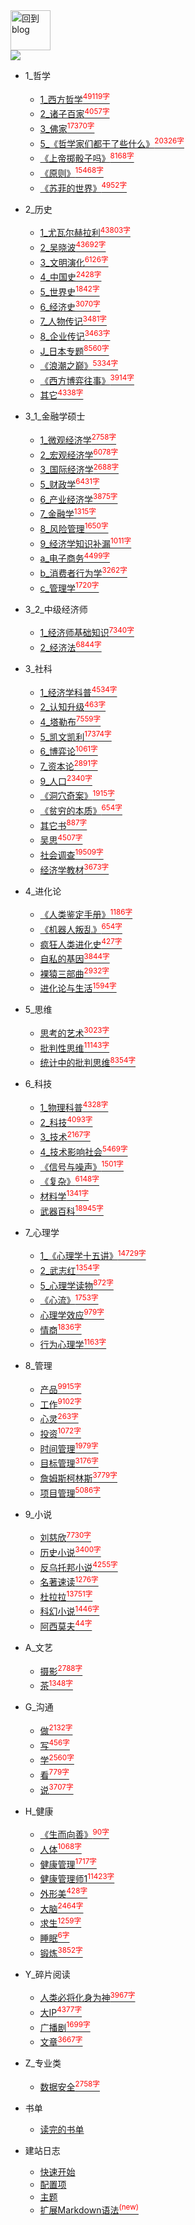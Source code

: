 
<a href="http://www.guofei.site" target='blog'>
<img src="https://www.guofei.site/public/about/me.png"  alt="回到blog" height="64" width="64">
</a>
<br>
<a href="https://github.com/guofei9987/" target='GitHub'>
  <img src="https://img.shields.io/github/followers/guofei9987?label=%20&logoColor=%231abc9c&style=social"  class="img-ronuded avatar" style="border-width:0px; border-color:#000">
</a>

* 1_哲学
    * [1_西方哲学<sup style = "color:red">49119字<sup>](docs/1_哲学/1_西方哲学.md)
    * [2_诸子百家<sup style = "color:red">4057字<sup>](docs/1_哲学/2_诸子百家.md)
    * [3_佛家<sup style = "color:red">17370字<sup>](docs/1_哲学/3_佛家.md)
    * [5_《哲学家们都干了些什么》<sup style = "color:red">20326字<sup>](docs/1_哲学/5_《哲学家们都干了些什么》.md)
    * [《上帝掷骰子吗》<sup style = "color:red">8168字<sup>](docs/1_哲学/《上帝掷骰子吗》.md)
    * [《原则》<sup style = "color:red">15468字<sup>](docs/1_哲学/《原则》.md)
    * [《苏菲的世界》<sup style = "color:red">4952字<sup>](docs/1_哲学/《苏菲的世界》.md)
* 2_历史
    * [1_尤瓦尔赫拉利<sup style = "color:red">43803字<sup>](docs/2_历史/1_尤瓦尔赫拉利.md)
    * [2_吴晓波<sup style = "color:red">43692字<sup>](docs/2_历史/2_吴晓波.md)
    * [3_文明演化<sup style = "color:red">6126字<sup>](docs/2_历史/3_文明演化.md)
    * [4_中国史<sup style = "color:red">2428字<sup>](docs/2_历史/4_中国史.md)
    * [5_世界史<sup style = "color:red">1842字<sup>](docs/2_历史/5_世界史.md)
    * [6_经济史<sup style = "color:red">3070字<sup>](docs/2_历史/6_经济史.md)
    * [7_人物传记<sup style = "color:red">3481字<sup>](docs/2_历史/7_人物传记.md)
    * [8_企业传记<sup style = "color:red">3463字<sup>](docs/2_历史/8_企业传记.md)
    * [J_日本专题<sup style = "color:red">8560字<sup>](docs/2_历史/J_日本专题.md)
    * [《浪潮之巅》<sup style = "color:red">5334字<sup>](docs/2_历史/《浪潮之巅》.md)
    * [《西方博弈往事》<sup style = "color:red">3914字<sup>](docs/2_历史/《西方博弈往事》.md)
    * [其它<sup style = "color:red">4338字<sup>](docs/2_历史/其它.md)
* 3_1_金融学硕士
    * [1_微观经济学<sup style = "color:red">2758字<sup>](docs/3_1_金融学硕士/1_微观经济学.md)
    * [2_宏观经济学<sup style = "color:red">6078字<sup>](docs/3_1_金融学硕士/2_宏观经济学.md)
    * [3_国际经济学<sup style = "color:red">2688字<sup>](docs/3_1_金融学硕士/3_国际经济学.md)
    * [5_财政学<sup style = "color:red">6431字<sup>](docs/3_1_金融学硕士/5_财政学.md)
    * [6_产业经济学<sup style = "color:red">3875字<sup>](docs/3_1_金融学硕士/6_产业经济学.md)
    * [7_金融学<sup style = "color:red">1315字<sup>](docs/3_1_金融学硕士/7_金融学.md)
    * [8_风险管理<sup style = "color:red">1650字<sup>](docs/3_1_金融学硕士/8_风险管理.md)
    * [9_经济学知识补漏<sup style = "color:red">1011字<sup>](docs/3_1_金融学硕士/9_经济学知识补漏.md)
    * [a_电子商务<sup style = "color:red">4499字<sup>](docs/3_1_金融学硕士/a_电子商务.md)
    * [b_消费者行为学<sup style = "color:red">3262字<sup>](docs/3_1_金融学硕士/b_消费者行为学.md)
    * [c_管理学<sup style = "color:red">1720字<sup>](docs/3_1_金融学硕士/c_管理学.md)
* 3_2_中级经济师
    * [1_经济师基础知识<sup style = "color:red">7340字<sup>](docs/3_2_中级经济师/1_经济师基础知识.md)
    * [2_经济法<sup style = "color:red">6844字<sup>](docs/3_2_中级经济师/2_经济法.md)
* 3_社科
    * [1_经济学科普<sup style = "color:red">4534字<sup>](docs/3_社科/1_经济学科普.md)
    * [2_认知升级<sup style = "color:red">463字<sup>](docs/3_社科/2_认知升级.md)
    * [4_塔勒布<sup style = "color:red">7559字<sup>](docs/3_社科/4_塔勒布.md)
    * [5_凯文凯利<sup style = "color:red">17374字<sup>](docs/3_社科/5_凯文凯利.md)
    * [6_博弈论<sup style = "color:red">1061字<sup>](docs/3_社科/6_博弈论.md)
    * [7_资本论<sup style = "color:red">2891字<sup>](docs/3_社科/7_资本论.md)
    * [9_人口<sup style = "color:red">2340字<sup>](docs/3_社科/9_人口.md)
    * [《洞穴奇案》<sup style = "color:red">1915字<sup>](docs/3_社科/《洞穴奇案》.md)
    * [《贫穷的本质》<sup style = "color:red">654字<sup>](docs/3_社科/《贫穷的本质》.md)
    * [其它书<sup style = "color:red">887字<sup>](docs/3_社科/其它书.md)
    * [吴思<sup style = "color:red">4507字<sup>](docs/3_社科/吴思.md)
    * [社会调查<sup style = "color:red">19509字<sup>](docs/3_社科/社会调查.md)
    * [经济学教材<sup style = "color:red">3673字<sup>](docs/3_社科/经济学教材.md)
* 4_进化论
    * [《人类鉴定手册》<sup style = "color:red">1186字<sup>](docs/4_进化论/《人类鉴定手册》.md)
    * [《机器人叛乱》<sup style = "color:red">654字<sup>](docs/4_进化论/《机器人叛乱》.md)
    * [疯狂人类进化史<sup style = "color:red">427字<sup>](docs/4_进化论/疯狂人类进化史.md)
    * [自私的基因<sup style = "color:red">3844字<sup>](docs/4_进化论/自私的基因.md)
    * [裸猿三部曲<sup style = "color:red">2932字<sup>](docs/4_进化论/裸猿三部曲.md)
    * [进化论与生活<sup style = "color:red">1594字<sup>](docs/4_进化论/进化论与生活.md)
* 5_思维
    * [思考的艺术<sup style = "color:red">3023字<sup>](docs/5_思维/思考的艺术.md)
    * [批判性思维<sup style = "color:red">11143字<sup>](docs/5_思维/批判性思维.md)
    * [统计中的批判思维<sup style = "color:red">8354字<sup>](docs/5_思维/统计中的批判思维.md)
* 6_科技
    * [1_物理科普<sup style = "color:red">4328字<sup>](docs/6_科技/1_物理科普.md)
    * [2_科技<sup style = "color:red">4093字<sup>](docs/6_科技/2_科技.md)
    * [3_技术<sup style = "color:red">2167字<sup>](docs/6_科技/3_技术.md)
    * [4_技术影响社会<sup style = "color:red">5469字<sup>](docs/6_科技/4_技术影响社会.md)
    * [《信号与噪声》<sup style = "color:red">1501字<sup>](docs/6_科技/《信号与噪声》.md)
    * [《复杂》<sup style = "color:red">6148字<sup>](docs/6_科技/《复杂》.md)
    * [材料学<sup style = "color:red">1341字<sup>](docs/6_科技/材料学.md)
    * [武器百科<sup style = "color:red">18945字<sup>](docs/6_科技/武器百科.md)
* 7_心理学
    * [1_《心理学十五讲》<sup style = "color:red">14729字<sup>](docs/7_心理学/1_《心理学十五讲》.md)
    * [2_武志红<sup style = "color:red">1354字<sup>](docs/7_心理学/2_武志红.md)
    * [5_心理学读物<sup style = "color:red">872字<sup>](docs/7_心理学/5_心理学读物.md)
    * [《心流》<sup style = "color:red">1753字<sup>](docs/7_心理学/《心流》.md)
    * [心理学效应<sup style = "color:red">979字<sup>](docs/7_心理学/心理学效应.md)
    * [情商<sup style = "color:red">1836字<sup>](docs/7_心理学/情商.md)
    * [行为心理学<sup style = "color:red">1163字<sup>](docs/7_心理学/行为心理学.md)
* 8_管理
    * [产品<sup style = "color:red">9915字<sup>](docs/8_管理/产品.md)
    * [工作<sup style = "color:red">9102字<sup>](docs/8_管理/工作.md)
    * [心灵<sup style = "color:red">263字<sup>](docs/8_管理/心灵.md)
    * [投资<sup style = "color:red">1072字<sup>](docs/8_管理/投资.md)
    * [时间管理<sup style = "color:red">1979字<sup>](docs/8_管理/时间管理.md)
    * [目标管理<sup style = "color:red">3176字<sup>](docs/8_管理/目标管理.md)
    * [詹姆斯柯林斯<sup style = "color:red">3779字<sup>](docs/8_管理/詹姆斯柯林斯.md)
    * [项目管理<sup style = "color:red">5086字<sup>](docs/8_管理/项目管理.md)
* 9_小说
    * [刘慈欣<sup style = "color:red">7730字<sup>](docs/9_小说/刘慈欣.md)
    * [历史小说<sup style = "color:red">3400字<sup>](docs/9_小说/历史小说.md)
    * [反乌托邦小说<sup style = "color:red">4255字<sup>](docs/9_小说/反乌托邦小说.md)
    * [名著速读<sup style = "color:red">1276字<sup>](docs/9_小说/名著速读.md)
    * [杜拉拉<sup style = "color:red">13751字<sup>](docs/9_小说/杜拉拉.md)
    * [科幻小说<sup style = "color:red">1446字<sup>](docs/9_小说/科幻小说.md)
    * [阿西莫夫<sup style = "color:red">44字<sup>](docs/9_小说/阿西莫夫.md)
* A_文艺
    * [摄影<sup style = "color:red">2788字<sup>](docs/A_文艺/摄影.md)
    * [茶<sup style = "color:red">1348字<sup>](docs/A_文艺/茶.md)
* G_沟通
    * [做<sup style = "color:red">2132字<sup>](docs/G_沟通/做.md)
    * [写<sup style = "color:red">456字<sup>](docs/G_沟通/写.md)
    * [学<sup style = "color:red">2560字<sup>](docs/G_沟通/学.md)
    * [看<sup style = "color:red">779字<sup>](docs/G_沟通/看.md)
    * [说<sup style = "color:red">3707字<sup>](docs/G_沟通/说.md)
* H_健康
    * [《生而向善》<sup style = "color:red">90字<sup>](docs/H_健康/《生而向善》.md)
    * [人体<sup style = "color:red">1068字<sup>](docs/H_健康/人体.md)
    * [健康管理<sup style = "color:red">1717字<sup>](docs/H_健康/健康管理.md)
    * [健康管理师1<sup style = "color:red">11423字<sup>](docs/H_健康/健康管理师1.md)
    * [外形美<sup style = "color:red">428字<sup>](docs/H_健康/外形美.md)
    * [大脑<sup style = "color:red">2464字<sup>](docs/H_健康/大脑.md)
    * [求生<sup style = "color:red">1259字<sup>](docs/H_健康/求生.md)
    * [睡眠<sup style = "color:red">6字<sup>](docs/H_健康/睡眠.md)
    * [锻炼<sup style = "color:red">3852字<sup>](docs/H_健康/锻炼.md)
* Y_碎片阅读
    * [人类必将化身为神<sup style = "color:red">3967字<sup>](docs/Y_碎片阅读/人类必将化身为神.md)
    * [大IP<sup style = "color:red">4377字<sup>](docs/Y_碎片阅读/大IP.md)
    * [广播剧<sup style = "color:red">1699字<sup>](docs/Y_碎片阅读/广播剧.md)
    * [文章<sup style = "color:red">3667字<sup>](docs/Y_碎片阅读/文章.md)
* Z_专业类
    * [数据安全<sup style = "color:red">2758字<sup>](docs/Z_专业类/数据安全.md)


* 书单
    * [读完的书单](书单/读完的书单.md)
* 建站日志
    * [快速开始](建站日志/quickstart.md)
    * [配置项](建站日志/configuration.md)
    * [主题](建站日志/themes.md)
    * [扩展Markdown语法<sup style="color:red">(new)<sup>](建站日志/markdown.md)

